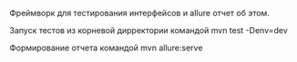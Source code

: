Фреймворк для тестирования интерфейсов и allure отчет об этом.

Запуск тестов из корневой дирректории командой
mvn test -Denv=dev

Формирование отчета командой
mvn allure:serve